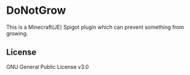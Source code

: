 # DoNotGrow

This is a Minecraft(JE) Spigot plugin which can prevent something from growing.

## License

GNU General Public License v3.0
